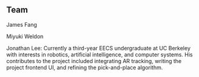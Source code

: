 ## Team

James Fang

Miyuki Weldon

Jonathan Lee: Currently a third-year EECS undergraduate at UC Berkeley with interests in robotics, artificial intelligence, and computer systems.
His contributes to the project included integrating AR tracking, writing the project frontend UI, and refining the pick-and-place algorithm.

